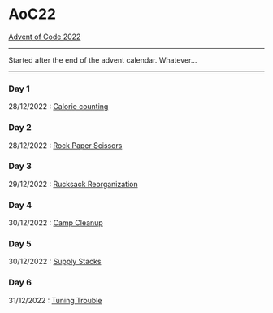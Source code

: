 # AoC22
[Advent of Code 2022](https://adventofcode.com/2022)

---

Started after the end of the advent calendar. Whatever...

---

### Day 1

28/12/2022 : 
[Calorie counting](Day01/Day1.ipynb)

### Day 2

28/12/2022 : 
[Rock Paper Scissors](Day02/Day2.ipynb)


### Day 3

29/12/2022 : 
[Rucksack Reorganization](Day03/Day3.ipynb)

### Day 4

30/12/2022 : 
[Camp Cleanup](Day04/Day4.ipynb)

### Day 5

30/12/2022 : 
[Supply Stacks](Day05/Day5.ipynb)

### Day 6

31/12/2022 : 
[Tuning Trouble](Day06/Day6.ipynb)
